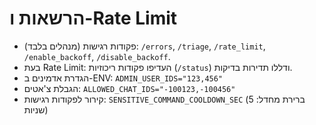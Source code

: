 # הרשאות ו-Rate Limit

- פקודות רגישות (מנהלים בלבד): `/errors`, `/triage`, `/rate_limit`, `/enable_backoff`, `/disable_backoff`.
- בעת Rate Limit: העדיפו פקודות ריכוזיות (`/status`) ודללו תדירות בדיקות.
- הגדרת אדמינים ב-ENV: `ADMIN_USER_IDS="123,456"`
- הגבלת צ'אטים: `ALLOWED_CHAT_IDS="-100123,-100456"`
- קירור לפקודות רגישות: `SENSITIVE_COMMAND_COOLDOWN_SEC` (ברירת מחדל: 5 שניות)
